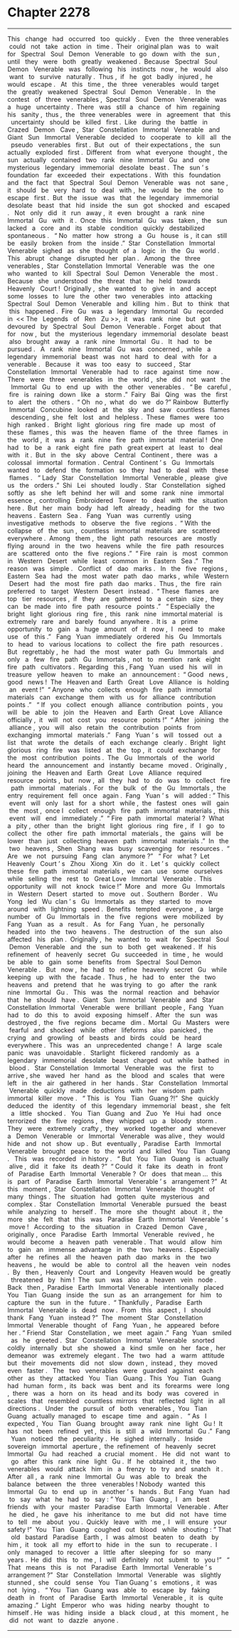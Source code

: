 
# Chapter 2278


---

This ‌ ‌ change ‌ ‌ had ‌ ‌ occurred ‌ ‌ too ‌ ‌ quickly .‌ ‌
‌
Even ‌ ‌ the ‌ ‌ three ‌ ‌ venerables ‌ ‌ could ‌ ‌ not ‌ ‌ take ‌ ‌ action ‌ ‌ in ‌ ‌ time .‌ ‌‌
Their ‌ ‌ original ‌ ‌ plan ‌ ‌ was ‌ ‌ to ‌ ‌ wait ‌ ‌ for ‌ ‌ Spectral ‌ ‌ Soul ‌ ‌ Demon ‌ ‌ Venerable ‌ ‌ to ‌ ‌ go ‌ ‌ down ‌ ‌ with ‌ ‌ the ‌ ‌ sun ,‌ ‌ until ‌ ‌ they ‌ ‌ were ‌ ‌ both ‌ ‌ greatly ‌ ‌ weakened .‌ ‌ Because ‌ ‌ Spectral ‌ ‌ Soul ‌ ‌ Demon ‌ ‌ Venerable ‌ ‌ was ‌ ‌ following ‌ ‌ his ‌ ‌ instincts ‌ ‌ now ,‌ ‌ he ‌ ‌ would ‌ ‌ also ‌ ‌ want ‌ ‌ to ‌ ‌ survive ‌ ‌ naturally .‌ ‌ Thus ,‌ ‌ if ‌ ‌ he ‌ ‌ got ‌ ‌ badly ‌ ‌ injured ,‌ ‌ he ‌ ‌ would ‌ ‌ escape .‌ ‌
‌
At ‌ ‌ this ‌ ‌ time ,‌ ‌ the ‌ ‌ three ‌ ‌ venerables ‌ ‌ would ‌ ‌ target ‌ ‌ the ‌ ‌ greatly ‌ ‌ weakened ‌ ‌ Spectral ‌ ‌ Soul ‌ ‌ Demon ‌ ‌ Venerable .‌ ‌
‌
In ‌ ‌ the ‌ ‌ contest ‌ ‌ of ‌ ‌ three ‌ ‌ venerables ,‌ ‌ Spectral ‌ ‌ Soul ‌ ‌ Demon ‌ ‌ Venerable ‌ ‌ was ‌ ‌ a ‌ ‌ huge ‌ ‌ uncertainty .‌ ‌ There ‌ ‌ was ‌ ‌ still ‌ ‌ a ‌ ‌ chance ‌ ‌ of ‌ ‌ him ‌ ‌ regaining ‌ ‌ his ‌ ‌ sanity ,‌ ‌ thus ,‌ ‌ the ‌ ‌ three ‌ ‌ venerables ‌ ‌ were ‌ ‌ in ‌ ‌ agreement ‌ ‌ that ‌ ‌ this ‌ ‌ uncertainty ‌ ‌ should ‌ ‌ be ‌ ‌ killed ‌ ‌ first .‌ ‌‌
Like ‌ ‌ during ‌ ‌ the ‌ ‌ battle ‌ ‌ in ‌ ‌ Crazed ‌ ‌ Demon ‌ ‌ Cave ,‌ ‌ Star ‌ ‌ Constellation ‌ ‌ Immortal ‌ ‌ Venerable ‌ ‌ and ‌ ‌ Giant ‌ ‌ Sun ‌ ‌ Immortal ‌ ‌ Venerable ‌ ‌ decided ‌ ‌ to ‌ ‌ cooperate ‌ ‌ to ‌ ‌ kill ‌ ‌ all ‌ ‌ the ‌ ‌ pseudo ‌ ‌ venerables ‌ ‌ first .‌ ‌‌
But ‌ ‌ out ‌ ‌ of ‌ ‌ their ‌ ‌ expectations ,‌ ‌ the ‌ ‌ sun ‌ ‌ actually ‌ ‌ exploded ‌ ‌ first .‌ ‌‌
Different ‌ ‌ from ‌ ‌ what ‌ ‌ everyone ‌ ‌ thought ,‌ ‌ the ‌ ‌ sun ‌ ‌ actually ‌ ‌ contained ‌ ‌ two ‌ ‌ rank ‌ ‌ nine ‌ ‌ Immortal ‌ ‌ Gu ‌ ‌ and ‌ ‌ one ‌ ‌ mysterious ‌ ‌ legendary ‌ ‌ immemorial ‌ ‌ desolate ‌ ‌ beast .‌ ‌‌
The ‌ ‌ sun ’ s ‌ ‌ foundation ‌ ‌ far ‌ ‌ exceeded ‌ ‌ their ‌ ‌ expectations .‌ ‌‌
With ‌ ‌ this ‌ ‌ foundation ‌ ‌ and ‌ ‌ the ‌ ‌ fact ‌ ‌ that ‌ ‌ Spectral ‌ ‌ Soul ‌ ‌ Demon ‌ ‌ Venerable ‌ ‌ was ‌ ‌ not ‌ ‌ sane ,‌ ‌ it ‌ ‌ should ‌ ‌ be ‌ ‌ very ‌ ‌ hard ‌ ‌ to ‌ ‌ deal ‌ ‌ with ,‌ ‌ he ‌ ‌ would ‌ ‌ be ‌ ‌ the ‌ ‌ one ‌ ‌ to ‌ ‌ escape ‌ ‌ first .‌ ‌‌
But ‌ ‌ the ‌ ‌ issue ‌ ‌ was ‌ ‌ that ‌ ‌ the ‌ ‌ legendary ‌ ‌ immemorial ‌ ‌ desolate ‌ ‌ beast ‌ ‌ that ‌ ‌ hid ‌ ‌ inside ‌ ‌ the ‌ ‌ sun ‌ ‌ got ‌ ‌ shocked ‌ ‌ and ‌ ‌ escaped .‌ ‌
‌
Not ‌ ‌ only ‌ ‌ did ‌ ‌ it ‌ ‌ run ‌ ‌ away ,‌ ‌ it ‌ ‌ even ‌ ‌ brought ‌ ‌ a ‌ ‌ rank ‌ ‌ nine ‌ ‌ Immortal ‌ ‌ Gu ‌ ‌ with ‌ ‌ it .‌ ‌‌
Once ‌ ‌ this ‌ ‌ Immortal ‌ ‌ Gu ‌ ‌ was ‌ ‌ taken ,‌ ‌ the ‌ ‌ sun ‌ ‌ lacked ‌ ‌ a ‌ ‌ core ‌ ‌ and ‌ ‌ its ‌ ‌ stable ‌ ‌ condition ‌ ‌ quickly ‌ ‌ destabilized ‌ ‌ spontaneous .‌ ‌
‌
“ No ‌ ‌ matter ‌ ‌ how ‌ ‌ strong ‌ ‌ a ‌ ‌ Gu ‌ ‌ house ‌ ‌ is ,‌ ‌ it ‌ ‌ can ‌ ‌ still ‌ ‌ be ‌ ‌ easily ‌ ‌ broken ‌ ‌ from ‌ ‌ the ‌ ‌ inside .”‌ ‌ Star ‌ ‌ Constellation ‌ ‌ Immortal ‌ ‌ Venerable ‌ ‌ sighed ‌ ‌ as ‌ ‌ she ‌ ‌ thought ‌ ‌ of ‌ ‌ a ‌ ‌ logic ‌ ‌ in ‌ ‌ the ‌ ‌ Gu ‌ ‌ world .‌ ‌‌
This ‌ ‌ abrupt ‌ ‌ change ‌ ‌ disrupted ‌ ‌ her ‌ ‌ plan .‌ ‌
‌
Among ‌ ‌ the ‌ ‌ three ‌ ‌ venerables ,‌ ‌ Star ‌ ‌ Constellation ‌ ‌ Immortal ‌ ‌ Venerable ‌ ‌ was ‌ ‌ the ‌ ‌ one ‌ ‌ who ‌ ‌ wanted ‌ ‌ to ‌ ‌ kill ‌ ‌ Spectral ‌ ‌ Soul ‌ ‌ Demon ‌ ‌ Venerable ‌ ‌ the ‌ ‌ most .‌ ‌
‌
Because ‌ ‌ she ‌ ‌ understood ‌ ‌ the ‌ ‌ threat ‌ ‌ that ‌ ‌ he ‌ ‌ held ‌ ‌ towards ‌ ‌ Heavenly ‌ ‌ Court !‌ ‌‌
Originally ,‌ ‌ she ‌ ‌ wanted ‌ ‌ to ‌ ‌ give ‌ ‌ in ‌ ‌ and ‌ ‌ accept ‌ ‌ some ‌ ‌ losses ‌ ‌ to ‌ ‌ lure ‌ ‌ the ‌ ‌ other ‌ ‌ two ‌ ‌ venerables ‌ ‌ into ‌ ‌ attacking ‌ ‌ Spectral ‌ ‌ Soul ‌ ‌ Demon ‌ ‌ Venerable ‌ ‌ and ‌ ‌ killing ‌ ‌ him .‌ ‌ But ‌ ‌ to ‌ ‌ think ‌ ‌ that ‌ ‌ this ‌ ‌ happened .‌ ‌‌
Fire ‌ ‌ Gu ‌ ‌ was ‌ ‌ a ‌ ‌ legendary ‌ ‌ Immortal ‌ ‌ Gu ‌ ‌ recorded ‌ ‌ in ‌ ‌<< The ‌ ‌ Legends ‌ ‌ of ‌ ‌ Ren ‌ ‌ Zu >>,‌ ‌ it ‌ ‌ was ‌ ‌ rank ‌ ‌ nine ‌ ‌ but ‌ ‌ got ‌ ‌ devoured ‌ ‌ by ‌ ‌ Spectral ‌ ‌ Soul ‌ ‌ Demon ‌ ‌ Venerable .‌ ‌‌
Forget ‌ ‌ about ‌ ‌ that ‌ ‌ for ‌ ‌ now ,‌ ‌ but ‌ ‌ the ‌ ‌ mysterious ‌ ‌ legendary ‌ ‌ immemorial ‌ ‌ desolate ‌ ‌ beast ‌ ‌ also ‌ ‌ brought ‌ ‌ away ‌ ‌ a ‌ ‌ rank ‌ ‌ nine ‌ ‌ Immortal ‌ ‌ Gu .‌ ‌
‌
It ‌ ‌ had ‌ ‌ to ‌ ‌ be ‌ ‌ pursued .‌ ‌
‌
A ‌ ‌ rank ‌ ‌ nine ‌ ‌ Immortal ‌ ‌ Gu ‌ ‌ was ‌ ‌ concerned ,‌ ‌ while ‌ ‌ a ‌ ‌ legendary ‌ ‌ immemorial ‌ ‌ beast ‌ ‌ was ‌ ‌ not ‌ ‌ hard ‌ ‌ to ‌ ‌ deal ‌ ‌ with ‌ ‌ for ‌ ‌ a ‌ ‌ venerable .‌ ‌
‌
Because ‌ ‌ it ‌ ‌ was ‌ ‌ too ‌ ‌ easy ‌ ‌ to ‌ ‌ succeed ,‌ ‌ Star ‌ ‌ Constellation ‌ ‌ Immortal ‌ ‌ Venerable ‌ ‌ had ‌ ‌ to ‌ ‌ race ‌ ‌ against ‌ ‌ time ‌ ‌ now .‌ ‌
‌
There ‌ ‌ were ‌ ‌ three ‌ ‌ venerables ‌ ‌ in ‌ ‌ the ‌ ‌ world ,‌ ‌ she ‌ ‌ did ‌ ‌ not ‌ ‌ want ‌ ‌ the ‌ ‌ Immortal ‌ ‌ Gu ‌ ‌ to ‌ ‌ end ‌ ‌ up ‌ ‌ with ‌ ‌ the ‌ ‌ other ‌ ‌ venerables .‌ ‌
‌
“ Be ‌ ‌ careful ,‌ ‌ fire ‌ ‌ is ‌ ‌ raining ‌ ‌ down ‌ ‌ like ‌ ‌ a ‌ ‌ storm .”‌ ‌ Fairy ‌ ‌ Bai ‌ ‌ Qing ‌ ‌ was ‌ ‌ the ‌ ‌ first ‌ ‌ to ‌ ‌ alert ‌ ‌ the ‌ ‌ others .‌ ‌‌
“ Oh ‌ ‌ no ,‌ ‌ what ‌ ‌ do ‌ ‌ we ‌ ‌ do ?”‌ ‌ Rainbow ‌ ‌ Butterfly ‌ ‌ Immortal ‌ ‌ Concubine ‌ ‌ looked ‌ ‌ at ‌ ‌ the ‌ ‌ sky ‌ ‌ and ‌ ‌ saw ‌ ‌ countless ‌ ‌ flames ‌ ‌ descending ,‌ ‌ she ‌ ‌ felt ‌ ‌ lost ‌ ‌ and ‌ ‌ helpless .‌ ‌‌
These ‌ ‌ flames ‌ ‌ were ‌ ‌ too ‌ ‌ high ‌ ‌ ranked .‌ ‌
‌
Bright ‌ ‌ light ‌ ‌ glorious ‌ ‌ ring ‌ ‌ fire ‌ ‌ made ‌ ‌ up ‌ ‌ most ‌ ‌ of ‌ ‌ these ‌ ‌ flames ,‌ ‌ this ‌ ‌ was ‌ ‌ the ‌ ‌ heaven ‌ ‌ flame ‌ ‌ of ‌ ‌ the ‌ ‌ three ‌ ‌ flames ‌ ‌ in ‌ ‌ the ‌ ‌ world ,‌ ‌ it ‌ ‌ was ‌ ‌ a ‌ ‌ rank ‌ ‌ nine ‌ ‌ fire ‌ ‌ path ‌ ‌ immortal ‌ ‌ material !‌ ‌‌
One ‌ ‌ had ‌ ‌ to ‌ ‌ be ‌ ‌ a ‌ ‌ rank ‌ ‌ eight ‌ ‌ fire ‌ ‌ path ‌ ‌ great ‌ ‌ expert ‌ ‌ at ‌ ‌ least ‌ ‌ to ‌ ‌ deal ‌ ‌ with ‌ ‌ it .‌ ‌‌
But ‌ ‌ in ‌ ‌ the ‌ ‌ sky ‌ ‌ above ‌ ‌ Central ‌ ‌ Continent ,‌ ‌ there ‌ ‌ was ‌ ‌ a ‌ ‌ colossal ‌ ‌ immortal ‌ ‌ formation .‌ ‌‌
Central ‌ ‌ Continent ’ s ‌ ‌ Gu ‌ ‌ Immortals ‌ ‌ wanted ‌ ‌ to ‌ ‌ defend ‌ ‌ the ‌ ‌ formation ‌ ‌ so ‌ ‌ they ‌ ‌ had ‌ ‌ to ‌ ‌ deal ‌ ‌ with ‌ ‌ these ‌ ‌ flames .‌ ‌
‌
“ Lady ‌ ‌ Star ‌ ‌ Constellation ‌ ‌ Immortal ‌ ‌ Venerable ,‌ ‌ please ‌ ‌ give ‌ ‌ us ‌ ‌ the ‌ ‌ orders .”‌ ‌ Shi ‌ ‌ Lei ‌ ‌ shouted ‌ ‌ loudly .‌ ‌‌
Star ‌ ‌ Constellation ‌ ‌ sighed ‌ ‌ softly ‌ ‌ as ‌ ‌ she ‌ ‌ left ‌ ‌ behind ‌ ‌ her ‌ ‌ will ‌ ‌ and ‌ ‌ some ‌ ‌ rank ‌ ‌ nine ‌ ‌ immortal ‌ ‌ essence ,‌ ‌ controlling ‌ ‌ Embroidered ‌ ‌ Tower ‌ ‌ to ‌ ‌ deal ‌ ‌ with ‌ ‌ the ‌ ‌ situation ‌ ‌ here .‌ ‌‌
But ‌ ‌ her ‌ ‌ main ‌ ‌ body ‌ ‌ had ‌ ‌ left ‌ ‌ already ,‌ ‌ heading ‌ ‌ for ‌ ‌ the ‌ ‌ two ‌ ‌ heavens .‌ ‌‌
Eastern ‌ ‌ Sea .‌ ‌
‌
Fang ‌ ‌ Yuan ‌ ‌ was ‌ ‌ currently ‌ ‌ using ‌ ‌ investigative ‌ ‌ methods ‌ ‌ to ‌ ‌ observe ‌ ‌ the ‌ ‌ five ‌ ‌ regions .‌ ‌‌
“ With ‌ ‌ the ‌ ‌ collapse ‌ ‌ of ‌ ‌ the ‌ ‌ sun ,‌ ‌ countless ‌ ‌ immortal ‌ ‌ materials ‌ ‌ are ‌ ‌ scattered ‌ ‌ everywhere .‌ ‌ Among ‌ ‌ them ,‌ ‌ the ‌ ‌ light ‌ ‌ path ‌ ‌ resources ‌ ‌ are ‌ ‌ mostly ‌ ‌ flying ‌ ‌ around ‌ ‌ in ‌ ‌ the ‌ ‌ two ‌ ‌ heavens ‌ ‌ while ‌ ‌ the ‌ ‌ fire ‌ ‌ path ‌ ‌ resources ‌ ‌ are ‌ ‌ scattered ‌ ‌ onto ‌ ‌ the ‌ ‌ five ‌ ‌ regions .”‌ ‌‌
“ Fire ‌ ‌ rain ‌ ‌ is ‌ ‌ most ‌ ‌ common ‌ ‌ in ‌ ‌ Western ‌ ‌ Desert ‌ ‌ while ‌ ‌ least ‌ ‌ common ‌ ‌ in ‌ ‌ Eastern ‌ ‌ Sea .”‌ ‌‌
The ‌ ‌ reason ‌ ‌ was ‌ ‌ simple .‌ ‌
‌
Conflict ‌ ‌ of ‌ ‌ dao ‌ ‌ marks .‌ ‌
‌
In ‌ ‌ the ‌ ‌ five ‌ ‌ regions ,‌ ‌ Eastern ‌ ‌ Sea ‌ ‌ had ‌ ‌ the ‌ ‌ most ‌ ‌ water ‌ ‌ path ‌ ‌ dao ‌ ‌ marks ,‌ ‌ while ‌ ‌ Western ‌ ‌ Desert ‌ ‌ had ‌ ‌ the ‌ ‌ most ‌ ‌ fire ‌ ‌ path ‌ ‌ dao ‌ ‌ marks .‌ ‌ Thus ,‌ ‌ the ‌ ‌ fire ‌ ‌ rain ‌ ‌ preferred ‌ ‌ to ‌ ‌ target ‌ ‌ Western ‌ ‌ Desert ‌ ‌ instead .‌ ‌‌
“ These ‌ ‌ flames ‌ ‌ are ‌ ‌ top ‌ ‌ tier ‌ ‌ resources ,‌ ‌ if ‌ ‌ they ‌ ‌ are ‌ ‌ gathered ‌ ‌ to ‌ ‌ a ‌ ‌ certain ‌ ‌ size ,‌ ‌ they ‌ ‌ can ‌ ‌ be ‌ ‌ made ‌ ‌ into ‌ ‌ fire ‌ ‌ path ‌ ‌ resource ‌ ‌ points .”‌ ‌
‌
“ Especially ‌ ‌ the ‌ ‌ bright ‌ ‌ light ‌ ‌ glorious ‌ ‌ ring ‌ ‌ fire ,‌ ‌ this ‌ ‌ rank ‌ ‌ nine ‌ ‌ immortal ‌ ‌ material ‌ ‌ is ‌ ‌ extremely ‌ ‌ rare ‌ ‌ and ‌ ‌ barely ‌ ‌ found ‌ ‌ anywhere .‌ ‌ It ‌ ‌ is ‌ ‌ a ‌ ‌ prime ‌ ‌ opportunity ‌ ‌ to ‌ ‌ gain ‌ ‌ a ‌ ‌ huge ‌ ‌ amount ‌ ‌ of ‌ ‌ it ‌ ‌ now ,‌ ‌ I ‌ ‌ need ‌ ‌ to ‌ ‌ make ‌ ‌ use ‌ ‌ of ‌ ‌ this .”‌ ‌
‌
Fang ‌ ‌ Yuan ‌ ‌ immediately ‌ ‌ ordered ‌ ‌ his ‌ ‌ Gu ‌ ‌ Immortals ‌ ‌ to ‌ ‌ head ‌ ‌ to ‌ ‌ various ‌ ‌ locations ‌ ‌ to ‌ ‌ collect ‌ ‌ the ‌ ‌ fire ‌ ‌ path ‌ ‌ resources .‌ ‌
‌
But ‌ ‌ regrettably ,‌ ‌ he ‌ ‌ had ‌ ‌ the ‌ ‌ most ‌ ‌ water ‌ ‌ path ‌ ‌ Gu ‌ ‌ Immortals ‌ ‌ and ‌ ‌ only ‌ ‌ a ‌ ‌ few ‌ ‌ fire ‌ ‌ path ‌ ‌ Gu ‌ ‌ Immortals ,‌ ‌ not ‌ ‌ to ‌ ‌ mention ‌ ‌ rank ‌ ‌ eight ‌ ‌ fire ‌ ‌ path ‌ ‌ cultivators .‌ ‌‌
Regarding ‌ ‌ this ,‌ ‌ Fang ‌ ‌ Yuan ‌ ‌ used ‌ ‌ his ‌ ‌ will ‌ ‌ in ‌ ‌ treasure ‌ ‌ yellow ‌ ‌ heaven ‌ ‌ to ‌ ‌ make ‌ ‌ an ‌ ‌ announcement :‌ ‌‌
“ Good ‌ ‌ news ,‌ ‌ good ‌ ‌ news !‌ ‌ The ‌ ‌ Heaven ‌ ‌ and ‌ ‌ Earth ‌ ‌ Great ‌ ‌ Love ‌ ‌ Alliance ‌ ‌ is ‌ ‌ holding ‌ ‌ an ‌ ‌ event !”‌ ‌‌
“ Anyone ‌ ‌ who ‌ ‌ collects ‌ ‌ enough ‌ ‌ fire ‌ ‌ path ‌ ‌ immortal ‌ ‌ materials ‌ ‌ can ‌ ‌ exchange ‌ ‌ them ‌ ‌ with ‌ ‌ us ‌ ‌ for ‌ ‌ alliance ‌ ‌ contribution ‌ ‌ points .”‌ ‌
‌
“ If ‌ ‌ you ‌ ‌ collect ‌ ‌ enough ‌ ‌ alliance ‌ ‌ contribution ‌ ‌ points ,‌ ‌ you ‌ ‌ will ‌ ‌ be ‌ ‌ able ‌ ‌ to ‌ ‌ join ‌ ‌ the ‌ ‌ Heaven ‌ ‌ and ‌ ‌ Earth ‌ ‌ Great ‌ ‌ Love ‌ ‌ Alliance ‌ ‌ officially ,‌ ‌ it ‌ ‌ will ‌ ‌ not ‌ ‌ cost ‌ ‌ you ‌ ‌ resource ‌ ‌ points !”‌ ‌‌
“ After ‌ ‌ joining ‌ ‌ the ‌ ‌ alliance ,‌ ‌ you ‌ ‌ will ‌ ‌ also ‌ ‌ retain ‌ ‌ the ‌ ‌ contribution ‌ ‌ points ‌ ‌ from ‌ ‌ exchanging ‌ ‌ immortal ‌ ‌ materials .”‌ ‌
‌
Fang ‌ ‌ Yuan ’ s ‌ ‌ will ‌ ‌ tossed ‌ ‌ out ‌ ‌ a ‌ ‌ list ‌ ‌ that ‌ ‌ wrote ‌ ‌ the ‌ ‌ details ‌ ‌ of ‌ ‌ each ‌ ‌ exchange ‌ ‌ clearly .‌ ‌ Bright ‌ ‌ light ‌ ‌ glorious ‌ ‌ ring ‌ ‌ fire ‌ ‌ was ‌ ‌ listed ‌ ‌ at ‌ ‌ the ‌ ‌ top ,‌ ‌ it ‌ ‌ could ‌ ‌ exchange ‌ ‌ for ‌ ‌ the ‌ ‌ most ‌ ‌ contribution ‌ ‌ points .‌ ‌‌
The ‌ ‌ Gu ‌ ‌ Immortals ‌ ‌ of ‌ ‌ the ‌ ‌ world ‌ ‌ heard ‌ ‌ the ‌ ‌ announcement ‌ ‌ and ‌ ‌ instantly ‌ ‌ became ‌ ‌ moved .‌ ‌‌
Originally ,‌ ‌ joining ‌ ‌ the ‌ ‌ Heaven ‌ ‌ and ‌ ‌ Earth ‌ ‌ Great ‌ ‌ Love ‌ ‌ Alliance ‌ ‌ required ‌ ‌ resource ‌ ‌ points ,‌ ‌ but ‌ ‌ now ,‌ ‌ all ‌ ‌ they ‌ ‌ had ‌ ‌ to ‌ ‌ do ‌ ‌ was ‌ ‌ to ‌ ‌ collect ‌ ‌ fire ‌ ‌ path ‌ ‌ immortal ‌ ‌ materials .‌ ‌‌
For ‌ ‌ the ‌ ‌ bulk ‌ ‌ of ‌ ‌ the ‌ ‌ Gu ‌ ‌ Immortals ,‌ ‌ the ‌ ‌ entry ‌ ‌ requirement ‌ ‌ fell ‌ ‌ once ‌ ‌ again .‌ ‌‌
Fang ‌ ‌ Yuan ’ s ‌ ‌ will ‌ ‌ added :‌ ‌” This ‌ ‌ event ‌ ‌ will ‌ ‌ only ‌ ‌ last ‌ ‌ for ‌ ‌ a ‌ ‌ short ‌ ‌ while ,‌ ‌ the ‌ ‌ fastest ‌ ‌ ones ‌ ‌ will ‌ ‌ gain ‌ ‌ the ‌ ‌ most ,‌ ‌ once ‌ ‌ I ‌ ‌ collect ‌ ‌ enough ‌ ‌ fire ‌ ‌ path ‌ ‌ immortal ‌ ‌ materials ,‌ ‌ this ‌ ‌ event ‌ ‌ will ‌ ‌ end ‌ ‌ immediately .”‌ ‌‌
“ Fire ‌ ‌ path ‌ ‌ immortal ‌ ‌ material ?‌ ‌ What ‌ ‌ a ‌ ‌ pity ,‌ ‌ other ‌ ‌ than ‌ ‌ the ‌ ‌ bright ‌ ‌ light ‌ ‌ glorious ‌ ‌ ring ‌ ‌ fire ,‌ ‌ if ‌ ‌ I ‌ ‌ go ‌ ‌ to ‌ ‌ collect ‌ ‌ the ‌ ‌ other ‌ ‌ fire ‌ ‌ path ‌ ‌ immortal ‌ ‌ materials ,‌ ‌ the ‌ ‌ gains ‌ ‌ will ‌ ‌ be ‌ ‌ lower ‌ ‌ than ‌ ‌ just ‌ ‌ collecting ‌ ‌ heaven ‌ ‌ path ‌ ‌ immortal ‌ ‌ materials .”‌ ‌ In ‌ ‌ the ‌ ‌ two ‌ ‌ heavens ,‌ ‌ Shen ‌ ‌ Shang ‌ ‌ was ‌ ‌ busy ‌ ‌ scavenging ‌ ‌ for ‌ ‌ resources .‌ ‌‌
“ Are ‌ ‌ we ‌ ‌ not ‌ ‌ pursuing ‌ ‌ Fang ‌ ‌ clan ‌ ‌ anymore ?”‌ ‌
‌
“ For ‌ ‌ what ?‌ ‌ Let ‌ ‌ Heavenly ‌ ‌ Court ’ s ‌ ‌ Zhou ‌ ‌ Xiong ‌ ‌ Xin ‌ ‌ do ‌ ‌ it .‌ ‌ Let ’ s ‌ ‌ quickly ‌ ‌ collect ‌ ‌ these ‌ ‌ fire ‌ ‌ path ‌ ‌ immortal ‌ ‌ materials ,‌ ‌ we ‌ ‌ can ‌ ‌ use ‌ ‌ some ‌ ‌ ourselves ‌ ‌ while ‌ ‌ selling ‌ ‌ the ‌ ‌ rest ‌ ‌ to ‌ ‌ Great ‌ ‌ Love ‌ ‌ Immortal ‌ ‌ Venerable .‌ ‌ This ‌ ‌ opportunity ‌ ‌ will ‌ ‌ not ‌ ‌ knock ‌ ‌ twice !”‌ ‌‌
More ‌ ‌ and ‌ ‌ more ‌ ‌ Gu ‌ ‌ Immortals ‌ ‌ in ‌ ‌ Western ‌ ‌ Desert ‌ ‌ started ‌ ‌ to ‌ ‌ move ‌ ‌ out .‌ ‌‌
Southern ‌ ‌ Border .‌ ‌
‌
Wu ‌ ‌ Yong ‌ ‌ led ‌ ‌ Wu ‌ ‌ clan ’ s ‌ ‌ Gu ‌ ‌ Immortals ‌ ‌ as ‌ ‌ they ‌ ‌ started ‌ ‌ to ‌ ‌ move ‌ ‌ around ‌ ‌ with ‌ ‌ lightning ‌ ‌ speed .‌ ‌‌
Benefits ‌ ‌ tempted ‌ ‌ everyone ,‌ ‌ a ‌ ‌ large ‌ ‌ number ‌ ‌ of ‌ ‌ Gu ‌ ‌ Immortals ‌ ‌ in ‌ ‌ the ‌ ‌ five ‌ ‌ regions ‌ ‌ were ‌ ‌ mobilized ‌ ‌ by ‌ ‌ Fang ‌ ‌ Yuan ‌ ‌ as ‌ ‌ a ‌ ‌ result .‌ ‌
‌
As ‌ ‌ for ‌ ‌ Fang ‌ ‌ Yuan ,‌ ‌ he ‌ ‌ personally ‌ ‌ headed ‌ ‌ into ‌ ‌ the ‌ ‌ two ‌ ‌ heavens .‌ ‌‌
The ‌ ‌ destruction ‌ ‌ of ‌ ‌ the ‌ ‌ sun ‌ ‌ also ‌ ‌ affected ‌ ‌ his ‌ ‌ plan .‌ ‌ Originally ,‌ ‌ he ‌ ‌ wanted ‌ ‌ to ‌ ‌ wait ‌ ‌ for ‌ ‌ Spectral ‌ ‌ Soul ‌ ‌ Demon ‌ ‌ Venerable ‌ ‌ and ‌ ‌ the ‌ ‌ sun ‌ ‌ to ‌ ‌ both ‌ ‌ get ‌ ‌ weakened .‌ ‌ If ‌ ‌ his ‌ ‌ refinement ‌ ‌ of ‌ ‌ heavenly ‌ ‌ secret ‌ ‌ Gu ‌ ‌ succeeded ‌ ‌ in ‌ ‌ time ,‌ ‌ he ‌ ‌ would ‌ ‌ be ‌ ‌ able ‌ ‌ to ‌ ‌ gain ‌ ‌ some ‌ ‌ benefits ‌ ‌ from ‌ ‌ Spectral ‌ ‌ Soul ‌ ‌ Demon ‌ ‌ Venerable .‌ ‌
‌
But ‌ ‌ now ,‌ ‌ he ‌ ‌ had ‌ ‌ to ‌ ‌ refine ‌ ‌ heavenly ‌ ‌ secret ‌ ‌ Gu ‌ ‌ while ‌ ‌ keeping ‌ ‌ up ‌ ‌ with ‌ ‌ the ‌ ‌ facade .‌ ‌‌
Thus ,‌ ‌ he ‌ ‌ had ‌ ‌ to ‌ ‌ enter ‌ ‌ the ‌ ‌ two ‌ ‌ heavens ‌ ‌ and ‌ ‌ pretend ‌ ‌ that ‌ ‌ he ‌ ‌ was ‌ ‌ trying ‌ ‌ to ‌ ‌ go ‌ ‌ after ‌ ‌ the ‌ ‌ rank ‌ ‌ nine ‌ ‌ Immortal ‌ ‌ Gu .‌ ‌
‌
This ‌ ‌ was ‌ ‌ the ‌ ‌ normal ‌ ‌ reaction ‌ ‌ and ‌ ‌ behavior ‌ ‌ that ‌ ‌ he ‌ ‌ should ‌ ‌ have .‌ ‌‌
Giant ‌ ‌ Sun ‌ ‌ Immortal ‌ ‌ Venerable ‌ ‌ and ‌ ‌ Star ‌ ‌ Constellation ‌ ‌ Immortal ‌ ‌ Venerable ‌ ‌ were ‌ ‌ brilliant ‌ ‌ people ,‌ ‌ Fang ‌ ‌ Yuan ‌ ‌ had ‌ ‌ to ‌ ‌ do ‌ ‌ this ‌ ‌ to ‌ ‌ avoid ‌ ‌ exposing ‌ ‌ himself .‌ ‌‌
After ‌ ‌ the ‌ ‌ sun ‌ ‌ was ‌ ‌ destroyed ,‌ ‌ the ‌ ‌ five ‌ ‌ regions ‌ ‌ became ‌ ‌ dim .‌ ‌‌
Mortal ‌ ‌ Gu ‌ ‌ Masters ‌ ‌ were ‌ ‌ fearful ‌ ‌ and ‌ ‌ shocked ‌ ‌ while ‌ ‌ other ‌ ‌ lifeforms ‌ ‌ also ‌ ‌ panicked ,‌ ‌ the ‌ ‌ crying ‌ ‌ and ‌ ‌ growling ‌ ‌ of ‌ ‌ beasts ‌ ‌ and ‌ ‌ birds ‌ ‌ could ‌ ‌ be ‌ ‌ heard ‌ ‌ everywhere .‌ ‌‌
This ‌ ‌ was ‌ ‌ an ‌ ‌ unprecedented ‌ ‌ change !‌ ‌
‌
A ‌ ‌ large ‌ ‌ scale ‌ ‌ panic ‌ ‌ was ‌ ‌ unavoidable .‌ ‌
‌
Starlight ‌ ‌ flickered ‌ ‌ randomly ‌ ‌ as ‌ ‌ a ‌ ‌ legendary ‌ ‌ immemorial ‌ ‌ desolate ‌ ‌ beast ‌ ‌ charged ‌ ‌ out ‌ ‌ while ‌ ‌ bathed ‌ ‌ in ‌ ‌ blood .‌ ‌
‌
Star ‌ ‌ Constellation ‌ ‌ Immortal ‌ ‌ Venerable ‌ ‌ was ‌ ‌ the ‌ ‌ first ‌ ‌ to ‌ ‌ arrive ,‌ ‌ she ‌ ‌ waved ‌ ‌ her ‌ ‌ hand ‌ ‌ as ‌ ‌ the ‌ ‌ blood ‌ ‌ and ‌ ‌ scales ‌ ‌ that ‌ ‌ were ‌ ‌ left ‌ ‌ in ‌ ‌ the ‌ ‌ air ‌ ‌ gathered ‌ ‌ in ‌ ‌ her ‌ ‌ hands .‌ ‌‌
Star ‌ ‌ Constellation ‌ ‌ Immortal ‌ ‌ Venerable ‌ ‌ quickly ‌ ‌ made ‌ ‌ deductions ‌ ‌ with ‌ ‌ her ‌ ‌ wisdom ‌ ‌ path ‌ ‌ immortal ‌ ‌ killer ‌ ‌ move .‌ ‌
‌
“ This ‌ ‌ is ‌ ‌ You ‌ ‌ Tian ‌ ‌ Guang ?!”‌ ‌ She ‌ ‌ quickly ‌ ‌ deduced ‌ ‌ the ‌ ‌ identity ‌ ‌ of ‌ ‌ this ‌ ‌ legendary ‌ ‌ immemorial ‌ ‌ beast ,‌ ‌ she ‌ ‌ felt ‌ ‌ a ‌ ‌ little ‌ ‌ shocked .‌ ‌
‌
You ‌ ‌ Tian ‌ ‌ Guang ‌ ‌ and ‌ ‌ Zuo ‌ ‌ Ye ‌ ‌ Hui ‌ ‌ had ‌ ‌ once ‌ ‌ terrorized ‌ ‌ the ‌ ‌ five ‌ ‌ regions ,‌ ‌ they ‌ ‌ whipped ‌ ‌ up ‌ ‌ a ‌ ‌ bloody ‌ ‌ storm .‌ ‌ They ‌ ‌ were ‌ ‌ extremely ‌ ‌ crafty ,‌ ‌ they ‌ ‌ worked ‌ ‌ together ‌ ‌ and ‌ ‌ whenever ‌ ‌ a ‌ ‌ Demon ‌ ‌ Venerable ‌ ‌ or ‌ ‌ Immortal ‌ ‌ Venerable ‌ ‌ was ‌ ‌ alive ,‌ ‌ they ‌ ‌ would ‌ ‌ hide ‌ ‌ and ‌ ‌ not ‌ ‌ show ‌ ‌ up .‌ ‌‌
But ‌ ‌ eventually ,‌ ‌ Paradise ‌ ‌ Earth ‌ ‌ Immortal ‌ ‌ Venerable ‌ ‌ brought ‌ ‌ peace ‌ ‌ to ‌ ‌ the ‌ ‌ world ‌ ‌ and ‌ ‌ killed ‌ ‌ You ‌ ‌ Tian ‌ ‌ Guang .‌ ‌
‌
This ‌ ‌ was ‌ ‌ recorded ‌ ‌ in ‌ ‌ history .‌ ‌
‌
“ But ‌ ‌ You ‌ ‌ Tian ‌ ‌ Guang ‌ ‌ is ‌ ‌ actually ‌ ‌ alive ,‌ ‌ did ‌ ‌ it ‌ ‌ fake ‌ ‌ its ‌ ‌ death ?”‌ ‌‌
“ Could ‌ ‌ it ‌ ‌ fake ‌ ‌ its ‌ ‌ death ‌ ‌ in ‌ ‌ front ‌ ‌ of ‌ ‌ Paradise ‌ ‌ Earth ‌ ‌ Immortal ‌ ‌ Venerable ?‌ ‌ Or ‌ ‌ does ‌ ‌ that ‌ ‌ mean …‌ ‌ this ‌ ‌ is ‌ ‌ part ‌ ‌ of ‌ ‌ Paradise ‌ ‌ Earth ‌ ‌ Immortal ‌ ‌ Venerable ’ s ‌ ‌ arrangement ?”‌ ‌‌
At ‌ ‌ this ‌ ‌ moment ,‌ ‌ Star ‌ ‌ Constellation ‌ ‌ Immortal ‌ ‌ Venerable ‌ ‌ thought ‌ ‌ of ‌ ‌ many ‌ ‌ things .‌ ‌‌
The ‌ ‌ situation ‌ ‌ had ‌ ‌ gotten ‌ ‌ quite ‌ ‌ mysterious ‌ ‌ and ‌ ‌ complex .‌ ‌‌
Star ‌ ‌ Constellation ‌ ‌ Immortal ‌ ‌ Venerable ‌ ‌ pursued ‌ ‌ the ‌ ‌ beast ‌ ‌ while ‌ ‌ analyzing ‌ ‌ to ‌ ‌ herself .‌ ‌‌
The ‌ ‌ more ‌ ‌ she ‌ ‌ thought ‌ ‌ about ‌ ‌ it ,‌ ‌ the ‌ ‌ more ‌ ‌ she ‌ ‌ felt ‌ ‌ that ‌ ‌ this ‌ ‌ was ‌ ‌ Paradise ‌ ‌ Earth ‌ ‌ Immortal ‌ ‌ Venerable ’ s ‌ ‌ move !‌ ‌
‌
According ‌ ‌ to ‌ ‌ the ‌ ‌ situation ‌ ‌ in ‌ ‌ Crazed ‌ ‌ Demon ‌ ‌ Cave ,‌ ‌ originally ,‌ ‌ once ‌ ‌ Paradise ‌ ‌ Earth ‌ ‌ Immortal ‌ ‌ Venerable ‌ ‌ revived ,‌ ‌ he ‌ ‌ would ‌ ‌ become ‌ ‌ a ‌ ‌ heaven ‌ ‌ path ‌ ‌ venerable .‌ ‌ That ‌ ‌ would ‌ ‌ allow ‌ ‌ him ‌ ‌ to ‌ ‌ gain ‌ ‌ an ‌ ‌ immense ‌ ‌ advantage ‌ ‌ in ‌ ‌ the ‌ ‌ two ‌ ‌ heavens .‌ ‌ Especially ‌ ‌ after ‌ ‌ he ‌ ‌ refines ‌ ‌ all ‌ ‌ the ‌ ‌ heaven ‌ ‌ path ‌ ‌ dao ‌ ‌ marks ‌ ‌ in ‌ ‌ the ‌ ‌ two ‌ ‌ heavens ,‌ ‌ he ‌ ‌ would ‌ ‌ be ‌ ‌ able ‌ ‌ to ‌ ‌ control ‌ ‌ all ‌ ‌ the ‌ ‌ heaven ‌ ‌ vein ‌ ‌ nodes .‌ ‌‌
By ‌ ‌ then ,‌ ‌ Heavenly ‌ ‌ Court ‌ ‌ and ‌ ‌ Longevity ‌ ‌ Heaven ‌ ‌ would ‌ ‌ be ‌ ‌ greatly ‌ ‌ threatened ‌ ‌ by ‌ ‌ him !‌ ‌‌
The ‌ ‌ sun ‌ ‌ was ‌ ‌ also ‌ ‌ a ‌ ‌ heaven ‌ ‌ vein ‌ ‌ node .‌ ‌
‌
Back ‌ ‌ then ,‌ ‌ Paradise ‌ ‌ Earth ‌ ‌ Immortal ‌ ‌ Venerable ‌ ‌ intentionally ‌ ‌ placed ‌ ‌ You ‌ ‌ Tian ‌ ‌ Guang ‌ ‌ inside ‌ ‌ the ‌ ‌ sun ‌ ‌ as ‌ ‌ an ‌ ‌ arrangement ‌ ‌ for ‌ ‌ him ‌ ‌ to ‌ ‌ capture ‌ ‌ the ‌ ‌ sun ‌ ‌ in ‌ ‌ the ‌ ‌ future .‌ ‌‌
“ Thankfully ,‌ ‌ Paradise ‌ ‌ Earth ‌ ‌ Immortal ‌ ‌ Venerable ‌ ‌ is ‌ ‌ dead ‌ ‌ now .‌ ‌ From ‌ ‌ this ‌ ‌ aspect ,‌ ‌ I ‌ ‌ should ‌ ‌ thank ‌ ‌ Fang ‌ ‌ Yuan ‌ ‌ instead ?”‌ ‌ The ‌ ‌ moment ‌ ‌ Star ‌ ‌ Constellation ‌ ‌ Immortal ‌ ‌ Venerable ‌ ‌ thought ‌ ‌ of ‌ ‌ Fang ‌ ‌ Yuan ,‌ ‌ he ‌ ‌ appeared ‌ ‌ before ‌ ‌ her .‌ ‌
‌
“ Friend ‌ ‌ Star ‌ ‌ Constellation ,‌ ‌ we ‌ ‌ meet ‌ ‌ again .”‌ ‌ Fang ‌ ‌ Yuan ‌ ‌ smiled ‌ ‌ as ‌ ‌ he ‌ ‌ greeted .‌ ‌‌
Star ‌ ‌ Constellation ‌ ‌ Immortal ‌ ‌ Venerable ‌ ‌ snorted ‌ ‌ coldly ‌ ‌ internally ‌ ‌ but ‌ ‌ she ‌ ‌ showed ‌ ‌ a ‌ ‌ kind ‌ ‌ smile ‌ ‌ on ‌ ‌ her ‌ ‌ face ,‌ ‌ her ‌ ‌ demeanor ‌ ‌ was ‌ ‌ extremely ‌ ‌ elegant .‌ ‌‌
The ‌ ‌ two ‌ ‌ had ‌ ‌ a ‌ ‌ warm ‌ ‌ attitude ‌ ‌ but ‌ ‌ their ‌ ‌ movements ‌ ‌ did ‌ ‌ not ‌ ‌ slow ‌ ‌ down ,‌ ‌ instead ,‌ ‌ they ‌ ‌ moved ‌ ‌ even ‌ ‌ faster .‌ ‌
‌
The ‌ ‌ two ‌ ‌ venerables ‌ ‌ were ‌ ‌ guarded ‌ ‌ against ‌ ‌ each ‌ ‌ other ‌ ‌ as ‌ ‌ they ‌ ‌ attacked ‌ ‌ You ‌ ‌ Tian ‌ ‌ Guang .‌ ‌‌
This ‌ ‌ You ‌ ‌ Tian ‌ ‌ Guang ‌ ‌ had ‌ ‌ human ‌ ‌ form ,‌ ‌ its ‌ ‌ back ‌ ‌ was ‌ ‌ bent ‌ ‌ and ‌ ‌ its ‌ ‌ forearms ‌ ‌ were ‌ ‌ long ,‌ ‌ there ‌ ‌ was ‌ ‌ a ‌ ‌ horn ‌ ‌ on ‌ ‌ its ‌ ‌ head ‌ ‌ and ‌ ‌ its ‌ ‌ body ‌ ‌ was ‌ ‌ covered ‌ ‌ in ‌ ‌ scales ‌ ‌ that ‌ ‌ resembled ‌ ‌ countless ‌ ‌ mirrors ‌ ‌ that ‌ ‌ reflected ‌ ‌ light ‌ ‌ in ‌ ‌ all ‌ ‌ directions .‌ ‌
‌
Under ‌ ‌ the ‌ ‌ pursuit ‌ ‌ of ‌ ‌ both ‌ ‌ venerables ,‌ ‌ You ‌ ‌ Tian ‌ ‌ Guang ‌ ‌ actually ‌ ‌ managed ‌ ‌ to ‌ ‌ escape ‌ ‌ time ‌ ‌ and ‌ ‌ again .‌ ‌
‌
“ As ‌ ‌ I ‌ ‌ expected ,‌ ‌ You ‌ ‌ Tian ‌ ‌ Guang ‌ ‌ brought ‌ ‌ away ‌ ‌ rank ‌ ‌ nine ‌ ‌ light ‌ ‌ Gu !‌ ‌ It ‌ ‌ has ‌ ‌ not ‌ ‌ been ‌ ‌ refined ‌ ‌ yet ,‌ ‌ this ‌ ‌ is ‌ ‌ still ‌ ‌ a ‌ ‌ wild ‌ ‌ Immortal ‌ ‌ Gu .”‌ ‌ Fang ‌ ‌ Yuan ‌ ‌ noticed ‌ ‌ the ‌ ‌ peculiarity .‌ ‌‌
He ‌ ‌ sighed ‌ ‌ internally .‌ ‌
‌
Inside ‌ ‌ sovereign ‌ ‌ immortal ‌ ‌ aperture ,‌ ‌ the ‌ ‌ refinement ‌ ‌ of ‌ ‌ heavenly ‌ ‌ secret ‌ ‌ Immortal ‌ ‌ Gu ‌ ‌ had ‌ ‌ reached ‌ ‌ a ‌ ‌ crucial ‌ ‌ moment .‌ ‌
‌
He ‌ ‌ did ‌ ‌ not ‌ ‌ want ‌ ‌ to ‌ ‌ go ‌ ‌ after ‌ ‌ this ‌ ‌ rank ‌ ‌ nine ‌ ‌ light ‌ ‌ Gu .‌ ‌‌
If ‌ ‌ he ‌ ‌ obtained ‌ ‌ it ,‌ ‌ the ‌ ‌ two ‌ ‌ venerables ‌ ‌ would ‌ ‌ attack ‌ ‌ him ‌ ‌ in ‌ ‌ a ‌ ‌ frenzy ‌ ‌ to ‌ ‌ try ‌ ‌ and ‌ ‌ snatch ‌ ‌ it .‌ ‌‌
After ‌ ‌ all ,‌ ‌ a ‌ ‌ rank ‌ ‌ nine ‌ ‌ Immortal ‌ ‌ Gu ‌ ‌ was ‌ ‌ able ‌ ‌ to ‌ ‌ break ‌ ‌ the ‌ ‌ balance ‌ ‌ between ‌ ‌ the ‌ ‌ three ‌ ‌ venerables !‌ ‌‌
Nobody ‌ ‌ wanted ‌ ‌ this ‌ ‌ Immortal ‌ ‌ Gu ‌ ‌ to ‌ ‌ end ‌ ‌ up ‌ ‌ in ‌ ‌ another ’ s ‌ ‌ hands .‌ ‌‌
But ‌ ‌ Fang ‌ ‌ Yuan ‌ ‌ had ‌ ‌ to ‌ ‌ say ‌ ‌ what ‌ ‌ he ‌ ‌ had ‌ ‌ to ‌ ‌ say :‌ ‌” You ‌ ‌ Tian ‌ ‌ Guang ,‌ ‌ I ‌ ‌ am ‌ ‌ best ‌ ‌ friends ‌ ‌ with ‌ ‌ your ‌ ‌ master ‌ ‌ Paradise ‌ ‌ Earth ‌ ‌ Immortal ‌ ‌ Venerable .‌ ‌ After ‌ ‌ he ‌ ‌ died ,‌ ‌ he ‌ ‌ gave ‌ ‌ his ‌ ‌ inheritance ‌ ‌ to ‌ ‌ me ‌ ‌ but ‌ ‌ did ‌ ‌ not ‌ ‌ have ‌ ‌ time ‌ ‌ to ‌ ‌ tell ‌ ‌ me ‌ ‌ about ‌ ‌ you .‌ ‌ Quickly ‌ ‌ leave ‌ ‌ with ‌ ‌ me ,‌ ‌ I ‌ ‌ will ‌ ‌ ensure ‌ ‌ your ‌ ‌ safety !”‌ ‌‌
You ‌ ‌ Tian ‌ ‌ Guang ‌ ‌ coughed ‌ ‌ out ‌ ‌ blood ‌ ‌ while ‌ ‌ shouting :‌ ‌” That ‌ ‌ old ‌ ‌ bastard ‌ ‌ Paradise ‌ ‌ Earth ,‌ ‌ I ‌ ‌ was ‌ ‌ almost ‌ ‌ beaten ‌ ‌ to ‌ ‌ death ‌ ‌ by ‌ ‌ him ,‌ ‌ it ‌ ‌ took ‌ ‌ all ‌ ‌ my ‌ ‌ effort ‌ ‌ to ‌ ‌ hide ‌ ‌ in ‌ ‌ the ‌ ‌ sun ‌ ‌ to ‌ ‌ recuperate .‌ ‌ I ‌ ‌ only ‌ ‌ managed ‌ ‌ to ‌ ‌ recover ‌ ‌ a ‌ ‌ little ‌ ‌ after ‌ ‌ sleeping ‌ ‌ for ‌ ‌ so ‌ ‌ many ‌ ‌ years .‌ ‌ He ‌ ‌ did ‌ ‌ this ‌ ‌ to ‌ ‌ me ,‌ ‌ I ‌ ‌ will ‌ ‌ definitely ‌ ‌ not ‌ ‌ submit ‌ ‌ to ‌ ‌ you !”‌ ‌
‌
“ That ‌ ‌ means ‌ ‌ this ‌ ‌ is ‌ ‌ not ‌ ‌ Paradise ‌ ‌ Earth ‌ ‌ Immortal ‌ ‌ Venerable ’ s ‌ ‌ arrangement ?”‌ ‌ Star ‌ ‌ Constellation ‌ ‌ Immortal ‌ ‌ Venerable ‌ ‌ was ‌ ‌ slightly ‌ ‌ stunned ,‌ ‌ she ‌ ‌ could ‌ ‌ sense ‌ ‌ You ‌ ‌ Tian ‌ ‌ Guang ’ s ‌ ‌ emotions ,‌ ‌ it ‌ ‌ was ‌ ‌ not ‌ ‌ lying .‌ ‌
‌
“ You ‌ ‌ Tian ‌ ‌ Guang ‌ ‌ was ‌ ‌ able ‌ ‌ to ‌ ‌ escape ‌ ‌ by ‌ ‌ faking ‌ ‌ death ‌ ‌ in ‌ ‌ front ‌ ‌ of ‌ ‌ Paradise ‌ ‌ Earth ‌ ‌ Immortal ‌ ‌ Venerable ,‌ ‌ it ‌ ‌ is ‌ ‌ quite ‌ ‌ amazing .”‌ ‌ Light ‌ ‌ Emperor ‌ ‌ who ‌ ‌ was ‌ ‌ hiding ‌ ‌ nearby ‌ ‌ thought ‌ ‌ to ‌ ‌ himself .‌ ‌‌
He ‌ ‌ was ‌ ‌ hiding ‌ ‌ inside ‌ ‌ a ‌ ‌ black ‌ ‌ cloud ,‌ ‌ at ‌ ‌ this ‌ ‌ moment ,‌ ‌ he ‌ ‌ did ‌ ‌ not ‌ ‌ want ‌ ‌ to ‌ ‌ dazzle ‌ ‌ anyone .‌

---

